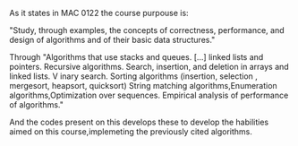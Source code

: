 As it states in MAC 0122 the course purpouse is:

"Study, through examples, the concepts of correctness, performance, and design of algorithms and of their basic data structures."

Through "Algorithms that use stacks and queues. [...] linked lists and pointers. 
Recursive algorithms. Search, insertion, and deletion in arrays and linked lists. V
inary search. Sorting algorithms (insertion, selection , mergesort, heapsort, quicksort) 
String matching algorithms,Enumeration algorithms,Optimization over sequences. 
Empirical analysis of performance of algorithms."

And the codes present on this develops these to develop the habilities aimed on this course,implemeting the previously cited algorithms.
 
